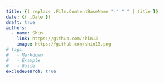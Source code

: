 ```yaml
---
title: {{ replace .File.ContentBaseName "-" " " | title }}
date: {{ .Date }}
draft: true
authors:
  - name: Shin
    link: https://github.com/shin13
    image: https://github.com/shin13.png
# tags:
#   - Markdown
#   - Example
#   - Guide
excludeSearch: true
---
```


